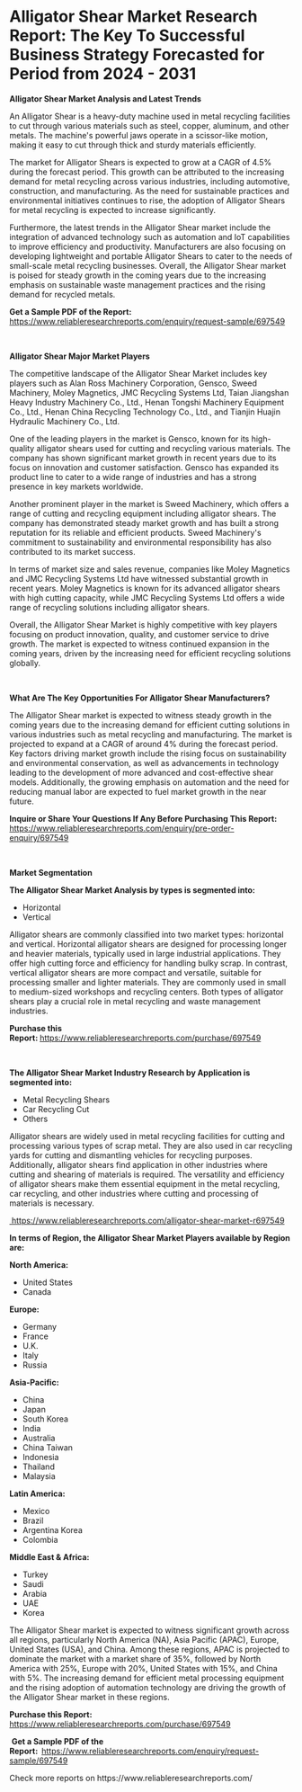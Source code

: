 <p><h1>Alligator Shear Market Research Report: The Key To Successful Business Strategy Forecasted for Period from 2024 - 2031</h1></p><p><strong>Alligator Shear Market Analysis and Latest Trends</strong></p>
<p><p>An Alligator Shear is a heavy-duty machine used in metal recycling facilities to cut through various materials such as steel, copper, aluminum, and other metals. The machine's powerful jaws operate in a scissor-like motion, making it easy to cut through thick and sturdy materials efficiently.</p><p>The market for Alligator Shears is expected to grow at a CAGR of 4.5% during the forecast period. This growth can be attributed to the increasing demand for metal recycling across various industries, including automotive, construction, and manufacturing. As the need for sustainable practices and environmental initiatives continues to rise, the adoption of Alligator Shears for metal recycling is expected to increase significantly.</p><p>Furthermore, the latest trends in the Alligator Shear market include the integration of advanced technology such as automation and IoT capabilities to improve efficiency and productivity. Manufacturers are also focusing on developing lightweight and portable Alligator Shears to cater to the needs of small-scale metal recycling businesses. Overall, the Alligator Shear market is poised for steady growth in the coming years due to the increasing emphasis on sustainable waste management practices and the rising demand for recycled metals.</p></p>
<p><strong>Get a Sample PDF of the Report:&nbsp;</strong> <a href="https://www.reliableresearchreports.com/enquiry/request-sample/697549">https://www.reliableresearchreports.com/enquiry/request-sample/697549</a></p>
<p>&nbsp;</p>
<p><strong>Alligator Shear Major Market Players</strong></p>
<p><p>The competitive landscape of the Alligator Shear Market includes key players such as Alan Ross Machinery Corporation, Gensco, Sweed Machinery, Moley Magnetics, JMC Recycling Systems Ltd, Taian Jiangshan Heavy Industry Machinery Co., Ltd., Henan Tongshi Machinery Equipment Co., Ltd., Henan China Recycling Technology Co., Ltd., and Tianjin Huajin Hydraulic Machinery Co., Ltd.</p><p>One of the leading players in the market is Gensco, known for its high-quality alligator shears used for cutting and recycling various materials. The company has shown significant market growth in recent years due to its focus on innovation and customer satisfaction. Gensco has expanded its product line to cater to a wide range of industries and has a strong presence in key markets worldwide.</p><p>Another prominent player in the market is Sweed Machinery, which offers a range of cutting and recycling equipment including alligator shears. The company has demonstrated steady market growth and has built a strong reputation for its reliable and efficient products. Sweed Machinery's commitment to sustainability and environmental responsibility has also contributed to its market success.</p><p>In terms of market size and sales revenue, companies like Moley Magnetics and JMC Recycling Systems Ltd have witnessed substantial growth in recent years. Moley Magnetics is known for its advanced alligator shears with high cutting capacity, while JMC Recycling Systems Ltd offers a wide range of recycling solutions including alligator shears.</p><p>Overall, the Alligator Shear Market is highly competitive with key players focusing on product innovation, quality, and customer service to drive growth. The market is expected to witness continued expansion in the coming years, driven by the increasing need for efficient recycling solutions globally.</p></p>
<p>&nbsp;</p>
<p><strong>What Are The Key Opportunities For Alligator Shear Manufacturers?</strong></p>
<p><p>The Alligator Shear market is expected to witness steady growth in the coming years due to the increasing demand for efficient cutting solutions in various industries such as metal recycling and manufacturing. The market is projected to expand at a CAGR of around 4% during the forecast period. Key factors driving market growth include the rising focus on sustainability and environmental conservation, as well as advancements in technology leading to the development of more advanced and cost-effective shear models. Additionally, the growing emphasis on automation and the need for reducing manual labor are expected to fuel market growth in the near future.</p></p>
<p><strong>Inquire or Share Your Questions If Any Before Purchasing This Report:</strong> <a href="https://www.reliableresearchreports.com/enquiry/pre-order-enquiry/697549">https://www.reliableresearchreports.com/enquiry/pre-order-enquiry/697549</a></p>
<p>&nbsp;</p>
<p><strong>Market Segmentation</strong></p>
<p><strong>The Alligator Shear Market Analysis by types is segmented into:</strong></p>
<p><ul><li>Horizontal</li><li>Vertical</li></ul></p>
<p><p>Alligator shears are commonly classified into two market types: horizontal and vertical. Horizontal alligator shears are designed for processing longer and heavier materials, typically used in large industrial applications. They offer high cutting force and efficiency for handling bulky scrap. In contrast, vertical alligator shears are more compact and versatile, suitable for processing smaller and lighter materials. They are commonly used in small to medium-sized workshops and recycling centers. Both types of alligator shears play a crucial role in metal recycling and waste management industries.</p></p>
<p><strong>Purchase this Report:&nbsp;</strong><a href="https://www.reliableresearchreports.com/purchase/697549">https://www.reliableresearchreports.com/purchase/697549</a></p>
<p>&nbsp;</p>
<p><strong>The Alligator Shear Market Industry Research by Application is segmented into:</strong></p>
<p><ul><li>Metal Recycling Shears</li><li>Car Recycling Cut</li><li>Others</li></ul></p>
<p><p>Alligator shears are widely used in metal recycling facilities for cutting and processing various types of scrap metal. They are also used in car recycling yards for cutting and dismantling vehicles for recycling purposes. Additionally, alligator shears find application in other industries where cutting and shearing of materials is required. The versatility and efficiency of alligator shears make them essential equipment in the metal recycling, car recycling, and other industries where cutting and processing of materials is necessary.</p></p>
<p><a href="https://www.reliableresearchreports.com/alligator-shear-market-r697549">&nbsp;https://www.reliableresearchreports.com/alligator-shear-market-r697549</a></p>
<p><strong>In terms of Region, the Alligator Shear Market Players available by Region are:</strong></p>
<p>
    <p> <strong> North America: </strong>
        <ul>
            <li>United States</li>
            <li>Canada</li>
        </ul>
        </p> 
    <p> <strong> Europe: </strong>
        <ul>
            <li>Germany</li>
            <li>France</li>
            <li>U.K.</li>
            <li>Italy</li>
            <li>Russia</li>
        </ul>
        </p> 
    <p> <strong> Asia-Pacific: </strong>
        <ul>
            <li>China</li>
            <li>Japan</li>
            <li>South Korea</li>
            <li>India</li>
            <li>Australia</li>
            <li>China Taiwan</li>
            <li>Indonesia</li>
            <li>Thailand</li>
            <li>Malaysia</li>
        </ul>
        </p> 
    <p> <strong> Latin America: </strong>
        <ul>
            <li>Mexico</li>
            <li>Brazil</li>
            <li>Argentina Korea</li>
            <li>Colombia</li>
        </ul>
        </p> 
    <p> <strong> Middle East & Africa: </strong>
        <ul>
            <li>Turkey</li>
            <li>Saudi</li>
            <li>Arabia</li>
            <li>UAE</li>
            <li>Korea</li>
        </ul>
    </p>
    </p>
<p><p>The Alligator Shear market is expected to witness significant growth across all regions, particularly North America (NA), Asia Pacific (APAC), Europe, United States (USA), and China. Among these regions, APAC is projected to dominate the market with a market share of 35%, followed by North America with 25%, Europe with 20%, United States with 15%, and China with 5%. The increasing demand for efficient metal processing equipment and the rising adoption of automation technology are driving the growth of the Alligator Shear market in these regions.</p></p>
<p><strong>Purchase this Report: </strong><a href="https://www.reliableresearchreports.com/purchase/697549">https://www.reliableresearchreports.com/purchase/697549</a></p>
<p>&nbsp;<strong>Get a Sample PDF of the Report:&nbsp;&nbsp;</strong><a href="https://www.reliableresearchreports.com/enquiry/request-sample/697549">https://www.reliableresearchreports.com/enquiry/request-sample/697549</a></p>
<p><strong></strong></p>
<p>Check more reports on https://www.reliableresearchreports.com/</p>